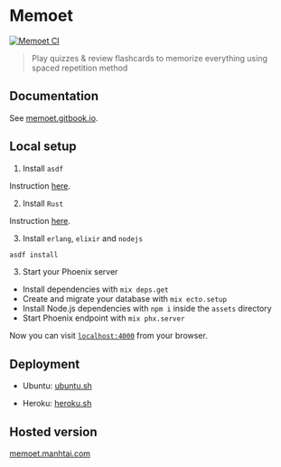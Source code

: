 # Memoet

[![Memoet CI](https://github.com/memoetapp/memoet/actions/workflows/memoet.yml/badge.svg)](https://github.com/memoetapp/memoet/actions/workflows/memoet.yml)


> Play quizzes & review flashcards to memorize everything using spaced repetition method 


## Documentation

See [memoet.gitbook.io](https://memoet.gitbook.io/docs).


## Local setup

1. Install `asdf`

Instruction [here](https://asdf-vm.com/).

2. Install `Rust`

Instruction [here](https://www.rust-lang.org/tools/install).


3. Install `erlang`, `elixir` and `nodejs`

```sh
asdf install
```

3. Start your Phoenix server

- Install dependencies with `mix deps.get`
- Create and migrate your database with `mix ecto.setup`
- Install Node.js dependencies with `npm i` inside the `assets` directory
- Start Phoenix endpoint with `mix phx.server`

Now you can visit [`localhost:4000`](http://localhost:4000) from your browser.


## Deployment

- Ubuntu: [ubuntu.sh](scripts/ubuntu.sh)

- Heroku: [heroku.sh](scripts/heroku.sh)


## Hosted version


[memoet.manhtai.com](https://memoet.manhtai.com)
